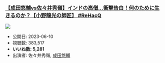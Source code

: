 ### [【成田悠輔vs佐々井秀嶺】インドの高僧…衝撃告白！何のために生きるのか？【小野龍光の師匠】 #ReHacQ](https://www.youtube.com/watch?v=TauL_MZtAHw)
[![](https://img.youtube.com/vi/TauL_MZtAHw/sddefault.jpg)](https://www.youtube.com/watch?v=TauL_MZtAHw)
-   公開日: 2023-06-10
-   視聴数: 383,517
-   **いいね数: 5,281**
-   出演者: 佐々井秀嶺, [成田悠輔](/rehacq_fan/people/成田悠輔 "wikilink")
